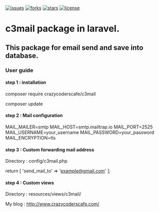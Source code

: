 [![issues](https://img.shields.io/github/issues/devkartic/c3mail?style=flat-square)](https://github.com/devkartic/c3mail/issues)
[![forks](https://img.shields.io/github/forks/devkartic/c3mail=flat-square)](https://github.com/devkartic/c3mail/network/members)
[![stars](https://img.shields.io/github/stars/devkartic/c3mail?style=flat-square)](https://github.com/devkartic/c3mail/stargazers)
[![license](https://img.shields.io/twitter/url?url=https%3A%2F%2Fgithub.com%2Fdevkartic%2Fc3mail)](https://twitter.com/GharamiKartic)

# c3mail package in laravel.

## This package for email send and save into database.

### User guide

#### step 1 : installation
composer require crazycoderscafe/c3mail

composer update

#### step 2 : Mail configuration

MAIL_MAILER=smtp
MAIL_HOST=smtp.mailtrap.io
MAIL_PORT=2525
MAIL_USERNAME=your_username
MAIL_PASSWORD=your_password
MAIL_ENCRYPTION=tls

#### step 3 : Custom forwarding mail address

Directory : config/c3mail.php

return [
  'send_mail_to' => 'example@gmail.com'
];

#### step 4 : Custom views

Directory : resources/views/c3mail/


My blog : http://www.crazycoderscafe.com/

